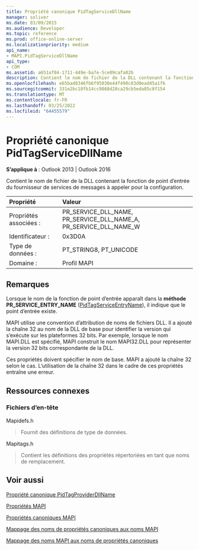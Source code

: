 ```yaml
---
title: Propriété canonique PidTagServiceDllName
manager: soliver
ms.date: 03/09/2015
ms.audience: Developer
ms.topic: reference
ms.prod: office-online-server
ms.localizationpriority: medium
api_name:
- MAPI.PidTagServiceDllName
api_type:
- COM
ms.assetid: a651af84-1711-449e-ba7e-5ce09cafa02b
description: Contient le nom de fichier de la DLL contenant la fonction de point d’entrée du fournisseur de services de messages à appeler pour la configuration.
ms.openlocfilehash: e65bad8346fb6f95030e44f490c83d0ead45a1f6
ms.sourcegitcommit: 331e2bc18fb14cc9868d28ca29cb5eda85c8f154
ms.translationtype: MT
ms.contentlocale: fr-FR
ms.lasthandoff: 03/25/2022
ms.locfileid: "64455579"
---
```

# <a name="pidtagservicedllname-canonical-property"></a>Propriété canonique PidTagServiceDllName

  
  
**S’applique à** : Outlook 2013 | Outlook 2016 
  
Contient le nom de fichier de la DLL contenant la fonction de point d’entrée du fournisseur de services de messages à appeler pour la configuration.
  
|Propriété |Valeur |
|:-----|:-----|
|Propriétés associées :  <br/> |PR_SERVICE_DLL_NAME, PR_SERVICE_DLL_NAME_A, PR_SERVICE_DLL_NAME_W  <br/> |
|Identificateur :  <br/> |0x3D0A  <br/> |
|Type de données :  <br/> |PT_STRING8, PT_UNICODE  <br/> |
|Domaine :  <br/> |Profil MAPI  <br/> |
   
## <a name="remarks"></a>Remarques

Lorsque le nom de la fonction de point d’entrée apparaît dans la **méthode PR_SERVICE_ENTRY_NAME** ([PidTagServiceEntryName](pidtagserviceentryname-canonical-property.md)), il indique que le point d’entrée existe.
  
MAPI utilise une convention d’attribution de noms de fichiers DLL. Il a ajouté la chaîne 32 au nom de la DLL de base pour identifier la version qui s’exécute sur les plateformes 32 bits. Par exemple, lorsque le nom MAPI.DLL est spécifié, MAPI construit le nom MAPI32.DLL pour représenter la version 32 bits correspondante de la DLL.
  
Ces propriétés doivent spécifier le nom de base. MAPI a ajouté la chaîne 32 selon le cas. L’utilisation de la chaîne 32 dans le cadre de ces propriétés entraîne une erreur.
  
## <a name="related-resources"></a>Ressources connexes

### <a name="header-files"></a>Fichiers d’en-tête

Mapidefs.h
  
> Fournit des définitions de type de données.
    
Mapitags.h
  
> Contient les définitions des propriétés répertoriées en tant que noms de remplacement.
    
## <a name="see-also"></a>Voir aussi



[Propriété canonique PidTagProviderDllName](pidtagproviderdllname-canonical-property.md)


[Propriétés MAPI](mapi-properties.md)
  
[Propriétés canoniques MAPI](mapi-canonical-properties.md)
  
[Mappage des noms de propriétés canoniques aux noms MAPI](mapping-canonical-property-names-to-mapi-names.md)
  
[Mappage des noms MAPI aux noms de propriétés canoniques](mapping-mapi-names-to-canonical-property-names.md)

